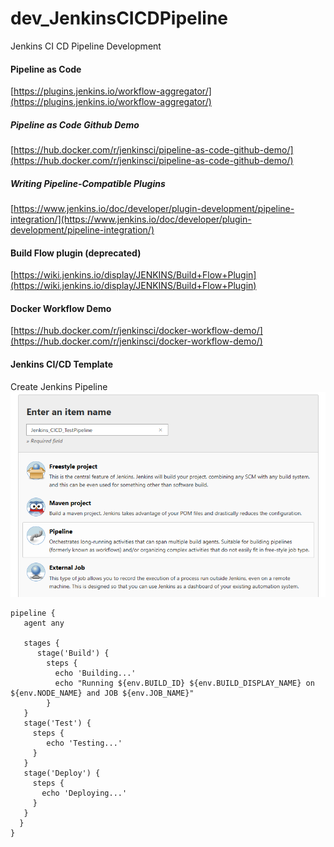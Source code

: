 # dev_JenkinsCICDPipeline
Jenkins CI CD Pipeline Development

#### Pipeline as Code
[https://plugins.jenkins.io/workflow-aggregator/](https://plugins.jenkins.io/workflow-aggregator/) <br/>

##### Pipeline as Code Github Demo
[https://hub.docker.com/r/jenkinsci/pipeline-as-code-github-demo/](https://hub.docker.com/r/jenkinsci/pipeline-as-code-github-demo/) <br/>


##### Writing Pipeline-Compatible Plugins
[https://www.jenkins.io/doc/developer/plugin-development/pipeline-integration/](https://www.jenkins.io/doc/developer/plugin-development/pipeline-integration/) <br/>


#### Build Flow plugin (deprecated)
[https://wiki.jenkins.io/display/JENKINS/Build+Flow+Plugin](https://wiki.jenkins.io/display/JENKINS/Build+Flow+Plugin) <br/>


#### Docker Workflow Demo
[https://hub.docker.com/r/jenkinsci/docker-workflow-demo/](https://hub.docker.com/r/jenkinsci/docker-workflow-demo/) <br/>

#### Jenkins CI/CD Template
Create Jenkins Pipeline <br/>
![Jenkins Pipeline](https://github.com/lel99999/dev_JenkinsCICDPipeline/blob/main/JenkinsCICd-01.PNG) <br/>
```
pipeline {
   agent any

   stages {
      stage('Build') {
        steps {
          echo 'Building...'
          echo "Running ${env.BUILD_ID} ${env.BUILD_DISPLAY_NAME} on ${env.NODE_NAME} and JOB ${env.JOB_NAME}"
        }
   }
   stage('Test') {
     steps {
        echo 'Testing...'
     }
   }
   stage('Deploy') {
     steps {
       echo 'Deploying...'
     }
   }
  }
}
```
